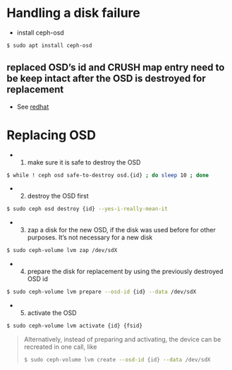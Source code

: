 # Handling a disk failure
- install ceph-osd
```bash
$ sudo apt install ceph-osd
```
## **replaced OSD’s id and CRUSH map entry need to be keep intact after the OSD is destroyed for replacement**
- See [redhat](https://access.redhat.com/documentation/en-us/red_hat_ceph_storage/3/html/operations_guide/handling-a-disk-failure)

# Replacing OSD
- 1. make sure it is safe to destroy the OSD
```bash
$ while ! ceph osd safe-to-destroy osd.{id} ; do sleep 10 ; done
```
- 2. destroy the OSD first
```bash
$ sudo ceph osd destroy {id} --yes-i-really-mean-it
```
- 3. zap a disk for the new OSD, if the disk was used before for other purposes. It’s not necessary for a new disk
```bash
$ sudo ceph-volume lvm zap /dev/sdX
```
- 4. prepare the disk for replacement by using the previously destroyed OSD id
```bash
$ sudo ceph-volume lvm prepare --osd-id {id} --data /dev/sdX
```
- 5. activate the OSD
```bash
$ sudo ceph-volume lvm activate {id} {fsid}
```
> Alternatively, instead of preparing and activating, the device can be recreated in one call, like
> ```bash
> $ sudo ceph-volume lvm create --osd-id {id} --data /dev/sdX
> ```
